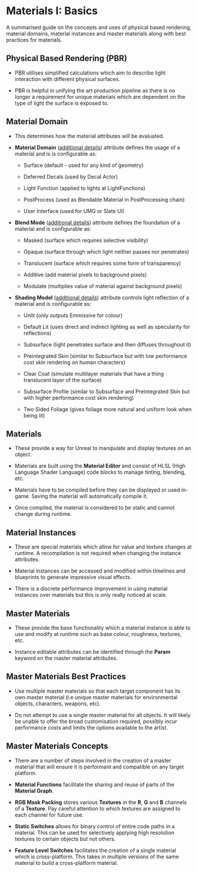 # Materials I: Basics

A summarised guide on the concepts and uses of physical based rendering, material domains, material instances and master materials along with best practices for materials.

## Physical Based Rendering (PBR)
* PBR utilises simplified calculations which aim to describe light interaction with different physical surfaces.

* PBR is  helpful in unifying the art production pipeline as there is no longer a requirement for unique materials which are dependent on the type of light the surface is exposed to.

## Material Domain
* This determines how the material attributes will be evaluated.

* **Material Domain** ([additional details](https://docs.unrealengine.com/en-us/Resources/ContentExamples/MaterialProperties/1_5)) attribute defines the usage of a material and is is configurable as:
  
   * Surface (default - used for any kind of geometry)

   * Deferred Decals (used by Decal Actor)

   * Light Function (applied to lights at LightFunctions)

   * PostProcess (used as Blendable Material in PostProcessing chain)

   * User Interface (used for UMG or Slate UI)

* **Blend Mode** ([additional details](https://docs.unrealengine.com/en-us/Resources/ContentExamples/MaterialProperties/1_1)) attribute defines the foundation of a material and is configurable as:

   * Masked (surface which requires selective visibility)

   * Opaque (surface through which light neither passes nor penetrates)

   * Translucent (surface which requires some form of transparency)

   * Additive (add material pixels to background pixels)

   * Modulate (multiplies value of material against background pixels)

* **Shading Model** ([additional details](https://docs.unrealengine.com/en-US/Engine/Rendering/Materials/MaterialProperties/LightingModels)) attribute controls light reflection of a material and is configurable as:

   * Unlit (only outputs Emmissive for colour)

   * Default Lit (uses direct and indirect lighting as well as specularity for reflections)

   * Subsurface (light penetrates surface and then diffuses throughout it)

   * Preintegrated Skin (similar to Subsurface but with low performance cost skin rendering on human characters)

   * Clear Coat (simulate multilayer materials that have a thing translucent layer of the surface)

   * Subsurface Profile (similar to Subsurface and Preintegrated Skin but with higher performance cost skin rendering)

   * Two Sided Foliage (gives foliage more natural and uniform look when being lit)

## Materials
* These provide a way for Unreal to manipulate and display textures on an object.

* Materials are built using the **Material Editor** and consist of HLSL (High Language Shader Language) code blocks to manage tinting, blending, etc.

* Materials have to be compiled before they can be displayed or used in-game. Saving the material will automatically compile it.

* Once compiled, the material is considered to be static and cannot change during runtime.

## Material Instances
* These are special materials which allow for value and texture changes at runtime. A recompilation is not required when changing the instance attributes.

* Material instances can be accessed and modified within timelines and blueprints to generate impressive visual effects.

* There is a discrete performance improvement in using material instances over materials but this is only really noticed at scale.

## Master Materials
* These provide the base functionality which a material instance is able to use and modify at runtime such as base colour, roughness, textures, etc.

* Instance editable attributes can be identified through the **Param** keyword on the master material attributes.

## Master Materials Best Practices
* Use multiple master materials so that each target component has its own master material (i.e unique master materials for environmental objects, characters, weapons, etc).

* Do not attempt to use a single master material for all objects. It will likely be unable to offer the broad customisation required, possibly incur performance costs and limits the options available to the artist.

## Master Materials Concepts
* There are a number of steps involved in the creation of a master material that will ensure it is performant and compatible on any target platform.

* **Material Functions** facilitate the sharing and reuse of parts of the **Material Graph**.

* **RGB Mask Packing** stores various **Textures** in the **R**, **G** and **B** channels of a **Texture**. Pay careful attention to which textures are assigned to each channel for future use.

* **Static Switches** allows for binary control of entire code paths in a material. This can be used for selectively applying high resolution textures to certain objects but not others.

* **Feature Level Switches** facilitates the creation of a single material which is cross-platform. This takes in multiple versions of the same material to build a cross-platform material.